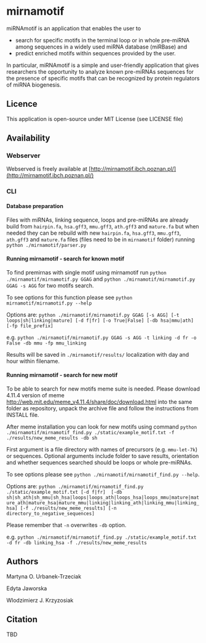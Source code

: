 # mirnamotif

miRNAmotif is an application that enables the user to 
*  search for specific motifs in the terminal loop or in whole pre-miRNA 
among sequences in a widely used miRNA database (miRBase) and 
* predict enriched motifs within sequences provided by the user. 

In particular, miRNAmotif is a simple and user-friendly application 
that gives researchers the opportunity to analyze known pre-miRNAs sequences 
for the presence of specific motifs that can be recognized by protein regulators 
of miRNA biogenesis.

## Licence

This application is open-source under MIT License (see LICENSE file)

## Availability

### Webserver
Webserved is freely available at [http://mirnamotif.ibch.poznan.pl/](http://mirnamotif.ibch.poznan.pl/)

### CLI
#### Database preparation
Files with miRNAs, linking sequence, loops and pre-miRNAs are already build from `hairpin.fa`, `hsa.gff3`,
 `mmu.gff3`, `ath.gff3` and `mature.fa`
but when needed they can be rebuild with new `hairpin.fa`, `hsa.gff3`,
 `mmu.gff3`, `ath.gff3` and `mature.fa` files (files need to be in `mirnamotif` folder) running
`python ./mirnamotif/parser.py`
#### Running mirnamotif - search for known motif

To find premirnas with single motif using mirnamotif run `python ./mirnamotif/mirnamotif.py GGAG` 
and `python ./mirnamotif/mirnamotif.py GGAG -s AGG` for two motifs
search.

To see options for this function please see `python mirnamotif/mirnamotif.py --help`

Options are:
`python ./mirnamotif/mirnamotif.py GGAG [-s AGG] [-t loops|sh|linking|mature]
[-d f|fr] [-o True|False] [-db hsa|mmu|ath] [-fp file_prefix]`

e.g.
`python ./mirnamotif/mirnamotif.py GGAG -s AGG -t linking
-d fr -o False -db mmu -fp mmu_linking`

Results will be saved in `./mirnamotif/results/` localization with day and hour within filename.

#### Running mirnamotif - search for new motif

To be able to search for new motifs meme suite is needed. Please download 4.11.4 version 
of meme http://web.mit.edu/meme_v4.11.4/share/doc/download.html into the same folder as 
repository, unpack the archive file and follow the instructions from INSTALL file.

After meme installation you can look for new motifs using command
`python ./mirnamotif/mirnamotif_find.py ./static/example_motif.txt -f ./results/new_meme_results -db sh`

First argument is a file directory with names of precursors (e.g. `mmu-let-7k`) or sequences.
Optional arguments include folder to save results, orientation and whether sequences searched 
should be loops or whole pre-miRNAs.

To see options please see `python ./mirnamotif/mirnamotif_find.py --help`.

Options are:
`python ./mirnamotif/mirnamotif_find.py ./static/example_motif.txt [-d f|fr] 
[-db sh|sh_ath|sh_mmu|sh_hsa|loops|loops_ath|loops_hsa|loops_mmu|mature|mature_ath|mature_hsa|mature_mmu|linking|linking_ath|linking_mmu|linking_hsa]
[-f ./results/new_meme_results] [-n directory_to_negative_sequences]`

Please remember that `-n` overwrites `-db` option.

e.g.
`python ./mirnamotif/mirnamotif_find.py ./static/example_motif.txt -d fr -db linking_hsa -f ./results/new_meme_results`

## Authors
Martyna O. Urbanek-Trzeciak

Edyta Jaworska

Wlodzimierz J. Krzyzosiak

## Citation

TBD
